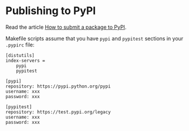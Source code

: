 # Publishing to PyPI

Read the article [How to submit a package to PyPI](http://peterdowns.com/posts/first-time-with-pypi.html).

Makefile scripts assume that you have `pypi` and `pypitest` sections in your `.pypirc` file:

```
[distutils]
index-servers =
    pypi
    pypitest

[pypi]
repository: https://pypi.python.org/pypi
username: xxx
password: xxx

[pypitest]
repository: https://test.pypi.org/legacy
username: xxx
password: xxx
```